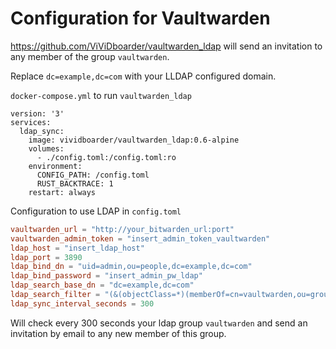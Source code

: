 # Configuration for Vaultwarden

https://github.com/ViViDboarder/vaultwarden_ldap will send an invitation to any member of the group `vaultwarden`.

Replace `dc=example,dc=com` with your LLDAP configured domain.

`docker-compose.yml` to run `vaultwarden_ldap`
```
version: '3'
services:
  ldap_sync:
    image: vividboarder/vaultwarden_ldap:0.6-alpine
    volumes:
      - ./config.toml:/config.toml:ro
    environment:
      CONFIG_PATH: /config.toml
      RUST_BACKTRACE: 1
    restart: always
```
Configuration to use LDAP in `config.toml`
```toml
vaultwarden_url = "http://your_bitwarden_url:port"
vaultwarden_admin_token = "insert_admin_token_vaultwarden"
ldap_host = "insert_ldap_host"
ldap_port = 3890
ldap_bind_dn = "uid=admin,ou=people,dc=example,dc=com"
ldap_bind_password = "insert_admin_pw_ldap"
ldap_search_base_dn = "dc=example,dc=com"
ldap_search_filter = "(&(objectClass=*)(memberOf=cn=vaultwarden,ou=groups,dc=example,dc=com)(uid=*))"
ldap_sync_interval_seconds = 300
```
Will check every 300 seconds your ldap group ```vaultwarden``` and send an invitation by email to any new member of this group.
